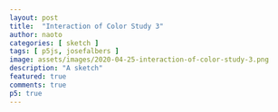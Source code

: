 ```yaml
---
layout: post
title:  "Interaction of Color Study 3"
author: naoto
categories: [ sketch ]
tags: [ p5js, josefalbers ]
image: assets/images/2020-04-25-interaction-of-color-study-3.png
description: "A sketch"
featured: true
comments: true
p5: true
---
```


<div id = "p5sketch">
  <!-- p5 instance will be created here -->
</div>
<script>
class ColorScheme {
  constructor(colorString) {
    this.colors = []; {
      let cc = colorString.split("/");
      let cs = cc[cc.length - 1].split("-");
      for (let i in cs) {
        this.colors.push(color('#' + cs[i]));
      }
    }
  }
  get(i) {
    return this.colors[i];
  }
	lerp(r) {
		const i = Math.floor(Math.max(0, r)) % 5;
		const c0 = this.get(i);
		const c1 = this.get((i + 1) % 5);
		return lerpColor(c0, c1, r % 1);
	}
}

const everyFluctuation = 120;
const everyTarget = 180;

class Tile {
	constructor({i, j, N, M, palette, prev}) {
		this.i = i;
		this.j = j;
		this.N = N;
		this.M = M;
		this.palette = palette;
		this.prev = prev;
		this.rate = 0;
		this.r = 0;
		this.origin = 0;
		this.target = 0;
	}
	draw(pg) {
		const w = pg.width / this.N;
		const h = pg.height / this.M;
		const x = this.i * w;
		// const count = Math.floor(frameCount / 30);
		const y = this.j * h;
		// let rate = this.j / (this.M - 1);
		// if(this.i % 2 == 0) rate = 1 - rate;
		// const co = this.palette.lerp(this.i + rate);
		if (this.prev != undefined && this.prev.r >= 5) {
			if (this.prev.target != this.target) {
				this.origin = this.rate;
				this.target = this.prev.target;
				this.r = 0;
			}
		}
		this.rate = map(this.r, 0, everyTarget, this.origin, this.target);
		this.r++;

		const co = this.palette.lerp(this.rate);
		pg.fill(co);
		// pg.fill(this.rate * 255 / 5);
		pg.rect(x, y, w, h);

	}
}

const tiles = [];

function setup() {
	let palette = new ColorScheme("https://coolors.co/5386e4-7fc29b-b5ef8a-d7f171-817e9f");
	createCanvas(400, 400);
	background(100);
	const N = 5;
	const M = 10;
	let prev;
	for(let i = 0; i < N; i++) {
		for(let j = 0; j < M; j++) {
			const tile = new Tile({i, j: i % 2 == 0 ? j : M - 1 - j, N, M, palette, prev});
			tiles.push(tile);
			prev = tile;
		}
	}
	// tiles[0].prev = prev;
	tiles[0].target = 5;
}

function draw() {
	noStroke();
	// if (frameCount % 480 == 0) {
	// 	tiles[0].target = 5;
	// 	tiles[0].r = 0;
	// }
	// if (frameCount % 480 == 240) {
	// 	tiles[0].target = 0;
	// 	tiles[0].r = 0;
	// }
	if (frameCount % everyFluctuation == 0) {
		tiles[0].origin = tiles[0].rate;
		tiles[0].target = Math.floor(Math.random() * 6);
		tiles[0].r = 0;
	}
	for (const tile of tiles) {
		tile.draw(this);
	}
}

handler = setInterval(()=>{
  const canvas = document.getElementById("defaultCanvas0");
  if(canvas != undefined) {
    clearInterval(handler);
    document.getElementById("p5sketch").appendChild(canvas);
  }
}, 500);
</script>